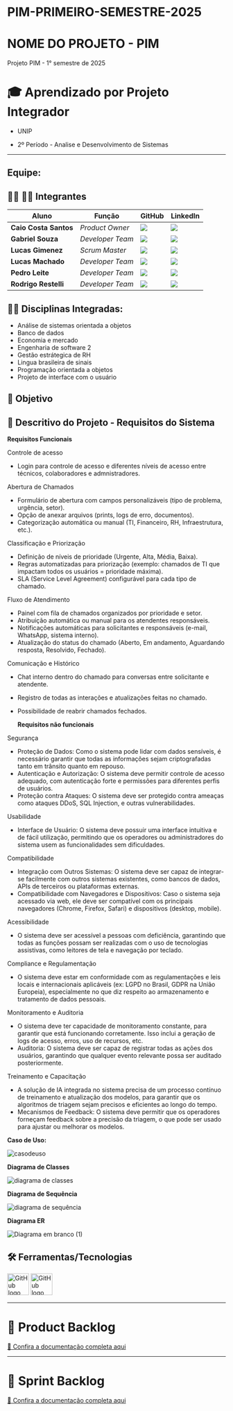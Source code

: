 # PIM-PRIMEIRO-SEMESTRE-2025

# NOME DO PROJETO - PIM
Projeto PIM - 1° semestre de 2025


# 🎓 Aprendizado por Projeto Integrador
* UNIP

* 2º Período - Analise e Desenvolvimento de Sistemas

-----------------------------------------------------------------------------------------------------------------------------------------------------------


## Equipe:


## 👨‍💻 👩‍💻 Integrantes

| Aluno            | Função           | GitHub                                                         | LinkedIn                                              |
| ---------------- | ---------------- | -------------------------------------------------------------- | ----------------------------------------------------- |
|__Caio Costa Santos__   | *Product Owner*  | [![](https://bit.ly/3f9Xo0P)](https://github.com/Caio-eng-gif)| [![](https://bit.ly/2P1ZogM)](https://www.linkedin.com/in/caio-costa-santos-7a7277195/) |
|__Gabriel Souza__  | *Developer Team* | [![](https://bit.ly/3f9Xo0P)](https://github.com/GABRIELWCS)  | [![](https://bit.ly/2P1ZogM)](https://www.linkedin.com/in/gabriel-souza-553224247/) |
|__Lucas Gimenez__ | *Scrum Master* | [![](https://bit.ly/3f9Xo0P)](https://github.com/Lucasmsg97)  | [![](https://bit.ly/2P1ZogM)](https://www.linkedin.com/in/lucas-gimenez-360b0310a/) |
|__Lucas Machado__| *Developer Team* | [![](https://bit.ly/3f9Xo0P)](https://github.com/LucasMachado12) | [![](https://bit.ly/2P1ZogM)](https://www.linkedin.com/in/lucas-machado-31510b32a/) |
|__Pedro Leite__| *Developer Team* | [![](https://bit.ly/3f9Xo0P)](https://github.com/pedroleite44) | [![](https://bit.ly/2P1ZogM)]() 
|__Rodrigo Restelli__| *Developer Team* | [![](https://bit.ly/3f9Xo0P)](https://github.com/RodrigoRestelli) | [![](https://bit.ly/2P1ZogM)]() 


## 👨‍🏫 Disciplinas Integradas:
- Análise de sistemas orientada a objetos
- Banco de dados
- Economia e mercado
- Engenharia de software 2
- Gestão estrátegica de RH
- Lingua brasileira de sinais
- Programação orientada a objetos
- Projeto de interface com o usuário



## 🎯 Objetivo



## 💬 Descritivo do Projeto - Requisitos do Sistema
**Requisitos Funcionais**
  
Controle de acesso 
- Login para controle de acesso e diferentes níveis de acesso entre técnicos, colaboradores e admnistradores.
  
Abertura de Chamados
- Formulário de abertura com campos personalizáveis (tipo de problema, urgência, setor).
- Opção de anexar arquivos (prints, logs de erro, documentos).
- Categorização automática ou manual (TI, Financeiro, RH, Infraestrutura, etc.).

Classificação e Priorização
- Definição de níveis de prioridade (Urgente, Alta, Média, Baixa).
- Regras automatizadas para priorização (exemplo: chamados de TI que impactam todos os usuários = prioridade máxima).
- SLA (Service Level Agreement) configurável para cada tipo de chamado.

Fluxo de Atendimento
- Painel com fila de chamados organizados por prioridade e setor.
- Atribuição automática ou manual para os atendentes responsáveis.
- Notificações automáticas para solicitantes e responsáveis (e-mail, WhatsApp, sistema interno).
- Atualização do status do chamado (Aberto, Em andamento, Aguardando resposta, Resolvido, Fechado).

Comunicação e Histórico
- Chat interno dentro do chamado para conversas entre solicitante e atendente.
- Registro de todas as interações e atualizações feitas no chamado.
- Possibilidade de reabrir chamados fechados.

  **Requisitos não funcionais**
  
  
Segurança
- Proteção de Dados: Como o sistema pode lidar com dados sensíveis, é necessário garantir que todas as informações sejam criptografadas tanto em trânsito quanto em repouso.
- Autenticação e Autorização: O sistema deve permitir controle de acesso adequado, com autenticação forte e permissões para diferentes perfis de usuários.
- Proteção contra Ataques: O sistema deve ser protegido contra ameaças como ataques DDoS, SQL Injection, e outras vulnerabilidades.

Usabilidade
- Interface de Usuário: O sistema deve possuir uma interface intuitiva e de fácil utilização, permitindo que os operadores ou administradores do sistema usem as funcionalidades sem dificuldades.

Compatibilidade
- Integração com Outros Sistemas: O sistema deve ser capaz de integrar-se facilmente com outros sistemas existentes, como bancos de dados, APIs de terceiros ou plataformas externas.
- Compatibilidade com Navegadores e Dispositivos: Caso o sistema seja acessado via web, ele deve ser compatível com os principais navegadores (Chrome, Firefox, Safari) e dispositivos (desktop, mobile).

Acessibilidade
- O sistema deve ser acessível a pessoas com deficiência, garantindo que todas as funções possam ser realizadas com o uso de tecnologias assistivas, como leitores de tela e navegação por teclado.

Compliance e Regulamentação
- O sistema deve estar em conformidade com as regulamentações e leis locais e internacionais aplicáveis (ex: LGPD no Brasil, GDPR na União Europeia), especialmente no que diz respeito ao armazenamento e tratamento de dados pessoais.


Monitoramento e Auditoria
- O sistema deve ter capacidade de monitoramento constante, para garantir que está funcionando corretamente. Isso inclui a geração de logs de acesso, erros, uso de recursos, etc.
- Auditoria: O sistema deve ser capaz de registrar todas as ações dos usuários, garantindo que qualquer evento relevante possa ser auditado posteriormente.

Treinamento e Capacitação
- A solução de IA integrada no sistema precisa de um processo contínuo de treinamento e atualização dos modelos, para garantir que os algoritmos de triagem sejam precisos e eficientes ao longo do tempo.
- Mecanismos de Feedback: O sistema deve permitir que os operadores forneçam feedback sobre a precisão da triagem, o que pode ser usado para ajustar ou melhorar os modelos.

 **Caso de Uso:**


  
  ![casodeuso](https://github.com/user-attachments/assets/21eda98d-2946-41f0-a674-ac2a2f1f10ed) 



**Diagrama de Classes**




![diagrama de classes](https://github.com/user-attachments/assets/de0c477f-96ca-4010-8057-d1d84b6b623a)




**Diagrama de Sequência**




![diagrama de sequência](https://github.com/user-attachments/assets/e7581795-72f4-4483-8c70-6ed5a919c25d)





**Diagrama ER**



![Diagrama em branco (1)](https://github.com/user-attachments/assets/80e1c2c4-261e-4987-9f0e-49f40be4cceb)




## 🛠️ Ferramentas/Tecnologias
 <img src= "https://github.com/user-attachments/assets/f7f60732-7cef-49c5-ae13-72abda88fc98" alt="GitHub logo" width="50">



 <img src="https://github.com/user-attachments/assets/d1c9c786-cbb7-4e38-be25-9436536908c7" alt="GitHub logo" width="50">


-------------------------------------------------------------------------------------------------------------------------------------------------------------------
# 📝 Product Backlog
[📄 Confira a documentação completa aqui](PRODUCT_BACKLOG_versão_1.0.pdf)

-------------------------------------------------------------------------------------------------------------------------------------------------------------------

# 📝 Sprint Backlog
[📄 Confira a documentação completa aqui](SprintBacklog_versão1.0.pdf)


